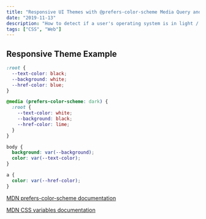 ```yaml
---
title: "Responsive UI Themes with @prefers-color-scheme Media Query and CSS Variables"
date: "2019-11-13"
description: "How to detect if a user's operating system is in light / dark mode and present a themed UI with CSS variables."
tags: ["CSS", "Web"]
---
```


## Responsive Theme Example

```css
:root {
  --text-color: black;
  --background: white;
  --href-color: blue;
}

@media (prefers-color-scheme: dark) {
  :root {
    --text-color: white;
    --background: black;
    --href-color: lime;
  }
}

body {
  background: var(--background);
  color: var(--text-color);
}

a {
  color: var(--href-color);
}
```

[MDN prefers-color-scheme documentation](https://developer.mozilla.org/en-US/docs/Web/CSS/@media/prefers-color-scheme)

[MDN CSS variables documentation](https://developer.mozilla.org/en-US/docs/Web/CSS/Using_CSS_custom_properties)
